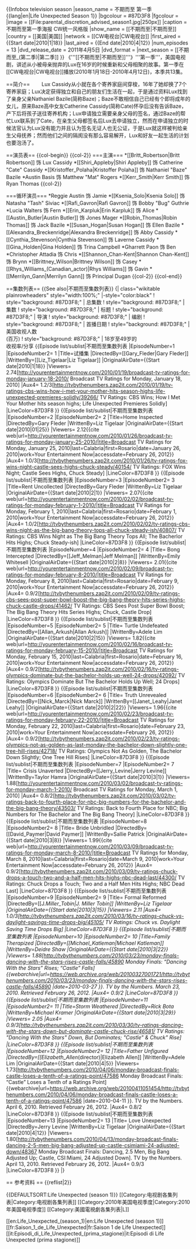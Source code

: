 {{Infobox television season
 |season_name = 不期而至 第一季<br />
{{lang|en|Life Unexpected Season 1}}
 |bgcolour = #87D3F8
 |fgcolour = 
 |image = [[File:parental_discretion_advised_season1.jpg|250px]]
 |caption = 不期而至第一季海报 CW统一风格版
 |show_name = [[不期而至|不期而至]]
 |country = [[美国|美国]]
 |network = [[CW电视台|CW电视台]]
 |first_aired = {{Start date|2010|1|18}}
 |last_aired = {{End date|2010|4|12}}
 |num_episodes = 13
 |dvd_release_date = 2011年4月5日
 |dvd_format = 
 |next_season = [[不期而至_(第二季)|第二季]]
}}
《'''[[不期而至|不期而至]]'''》'''第一季'''，美国电视剧，讲述从小被母亲抛弃的Lux在16岁的时候重新和父母相聚的故事。第一季在[[CW电视台|CW电视台]]播放(2010年1月18日-2010年4月12日)，本季共13集。

==简介==
　　Lux Cassidy从小就在各个寄养家庭间穿梭，16年了她却换了7个寄养家庭；Lux决定获得独立和自己的朋友们生活在一起，于是通过资料Lux找到了亲身父亲Nathaniel Bazile(简称Baze)；Baze不敢相信自己已经有个即将成年的女儿，原来Baze高中女友Catherine Cassidy(简称Cate)怀孕后没有告诉Baze，产下后将孩子送往寄养机构；Lux申请独立需要亲身父母的签名，通过Baze的帮忙Lux联系到了Cate，在亲生父母都签名后Lux去申请独立，然而在申请独立的时候法官认为Lux没有能力并且认为签名无证人也无公证，于是Lux就这样被判给亲生父母抚养；然而他们之间的隔阂没有那么容易解开，Lux和好友一起生活的计划也要泡汤了。

==演员表==
{{col-begin}}
{{col-2}}
===主演===
*[[Britt_Robertson|Britt Robertson]] 饰 Lux Cassidy
*[[Shiri_Appleby|Shiri Appleby]] 饰 Catherine "Cate" Cassidy
*[[Kristoffer_Polaha|Kristoffer Polaha]] 饰 Nathaniel "Baze" Bazile
*Austin Basis 饰 Matthew "Mat" Rogers
*[[Kerr_Smith|Kerr Smith]] 饰 Ryan Thomas
{{col-2}}

===循环演员===
*Reggie Austin 饰 Jamie
*[[Ksenia_Solo|Ksenia Solo]] 饰 Natasha "Tash" Siviac
*[[Rafi_Gavron|Rafi Gavron]] 饰 Bobby "Bug" Guthrie
*Lucia Walters 饰 Fern
*[[Erin_Karpluk|Erin Karpluk]] 饰 Alice
*[[Austin_Butler|Austin Butler]] 饰 Jones Mager
*[[Robin_Thomas|Robin Thomas]] 饰 Jack Bazile
*[[Susan_Hogan|Susan Hogan]] 饰 Ellen Bazile
*[[Alexandra_Breckenridge|Alexandra Breckenridge]] 饰 Abby Cassidy
*[[Cynthia_Stevenson|Cynthia Stevenson]] 饰 Laverne Cassidy
*[[Gina_Holden|Gina Holden]] 饰 Trina Campbell
*Gharrett Paon 饰 Ben
*Christopher Attadia 饰 Chris
*[[Shannon_Chan-Kent|Shannon Chan-Kent]] 饰 Brynn
*[[Brittney_Wilson|Brittney Wilson]] 饰 Casey
*[[Rhys_Williams_(Canadian_actor)|Rhys Williams]] 饰 Gavin
*[[Merrilyn_Gann|Merrilyn Gann]] 饰 Principal Dugan
{{col-2}}
{{col-end}}

==集数列表==
{{See also|不期而至集数列表}}
<onlyinclude>
{| class="wikitable plainrowheaders" style="width:100%;"
|-style="color:black"
! style="background: #87D3F8;" | 总集数
! style="background: #87D3F8;" | 集数
! style="background: #87D3F8;" | 标题
! style="background: #87D3F8;" | 导演
! style="background: #87D3F8;" | 编剧
! style="background: #87D3F8;" | 首播日期
! style="background: #87D3F8;" | 美国收视人数<br />(百万)
! style="background: #87D3F8;" | 18岁至49岁的<br />收视率/分享
{{Episode list/sublist|不期而至集数列表
 |EpisodeNumber=1
 |EpisodeNumber2= 1
 |Title=试播集
 |DirectedBy=[[Gary_Fleder|Gary Fleder]]
 |WrittenBy=[[Liz_Tigelaar|Liz Tigelaar]]
 |OriginalAirDate={{Start date|2010|1|18}}
 |Viewers= 2.74<ref>[http://yourentertainmentnow.com/2010/01/19/broadcast-tv-ratings-for-monday-january-18-2010/ Broadcast TV Ratings for Monday, January 18, 2010]</ref>
 |Aux4= 1.2/3<ref>[http://tvbythenumbers.zap2it.com/2010/01/19/tv-ratings-cbs-wins-how-i-met-your-mother-hits-season-highs-life-unexpected-premieres-solidly/39266/ TV Ratings: CBS Wins; How I Met Your Mother hits season highs; Life Unexpected Premieres Solidly]</ref>
 |LineColor=87D3F8
}}
{{Episode list/sublist|不期而至集数列表
 |EpisodeNumber=2
 |EpisodeNumber2= 2
 |Title=Home Inspected
 |DirectedBy=Gary Fleder
 |WrittenBy=Liz Tigelaar
 |OriginalAirDate={{Start date|2010|01|25}}
 |Viewers= 2.12<ref>{{cite web|url=http://yourentertainmentnow.com/2010/01/26/broadcast-tv-ratings-for-monday-january-25-2010/|title=Broadcast TV Ratings for Monday, January 25, 2010|last=Calabria|first=Rosario|date=January 26, 2010|work=Your Entertainment Now|accessdate=February 26, 2012}}</ref>
 |Aux4= 1.0/3<ref>[http://tvbythenumbers.zap2it.com/2010/01/26/tv-ratings-fox-wins-night-castle-sees-highs-chuck-steady/40154/ TV Ratings: FOX Wins Night; Castle Sees Highs, Chuck Steady]</ref>
 |LineColor=87D3F8
}}
{{Episode list/sublist|不期而至集数列表
 |EpisodeNumber=3
 |EpisodeNumber2= 3
 |Title=Rent Uncollected
 |DirectedBy=Gary Fleder
 |WrittenBy=Liz Tigelaar
 |OriginalAirDate={{Start date|2010|2|1}}
 |Viewers= 2.07<ref>{{cite web|url=http://yourentertainmentnow.com/2010/02/02/broadcast-tv-ratings-for-monday-february-1-2010/|title=Broadcast TV Ratings for Monday, February 1, 2010|last=Calabria|first=Rosario|date=February 1, 2010|work=Your Entertainment Now|accessdate=February 26, 2012}}</ref>
 |Aux4= 1.0/2<ref>[http://tvbythenumbers.zap2it.com/2010/02/02/tv-ratings-cbs-wins-night-as-the-big-bang-theory-tops-all-chuck-steady-ish/40807/ TV Ratings: CBS Wins Night as The Big Bang Theory Tops All; The Bacherlor Hits Highs; Chuck Steady-ish]</ref>
 |LineColor=87D3F8
}}
{{Episode list/sublist|不期而至集数列表
 |EpisodeNumber=4
 |EpisodeNumber2= 4
 |Title= Bong Intercepted
 |DirectedBy=[[Jeff_Melman|Jeff Melman]]
 |WrittenBy=Emily Whitesell
 |OriginalAirDate={{Start date|2010|2|8}}
 |Viewers= 2.01<ref>{{cite web|url=http://yourentertainmentnow.com/2010/02/09/broadcast-tv-ratings-for-monday-february-8-2010/|title=Broadcast TV Ratings for Monday, February 8, 2010|last=Calabria|first=Rosario|date=February 9, 2010|work=Your Entertainment Now|accessdate=February 26, 2012}}</ref>
 |Aux4= 0.9/2<ref>[http://tvbythenumbers.zap2it.com/2010/02/09/tv-ratings-cbs-sees-post-super-bowl-boost-the-big-bang-theory-hits-series-highs-chuck-castle-drops/41462/ TV Ratings: CBS Sees Post Super Bowl Boost; The Big Bang Theory Hits Series Highs; Chuck, Castle Drop]</ref>
|LineColor=87D3F8
}}
{{Episode list/sublist|不期而至集数列表
 |EpisodeNumber=5 
 |EpisodeNumber2= 5 
 |Title= Turtle Undefeated
 |DirectedBy=[[Allan_Arkush|Allan Arkush]] 
 |WrittenBy=Adele Lim
 |OriginalAirDate={{Start date|2010|2|15}}
 |Viewers= 1.82<ref>{{cite web|url=http://yourentertainmentnow.com/2010/02/16/broadcast-tv-ratings-for-monday-february-15-2010/|title=Broadcast TV Ratings for Monday, February 15, 2010|last=Calabria|first=Rosario|date=February 16, 2010|work=Your Entertainment Now|accessdate=February 26, 2012}}</ref>
 |Aux4= 0.9/2<ref>[http://tvbythenumbers.zap2it.com/2010/02/16/tv-ratings-olympics-dominate-but-the-bachelor-holds-up-well-24-drops/42092/ TV Ratings: Olympics Dominate But The Bachelor Holds Up Well; 24 Drops]</ref>
 |LineColor=87D3F8
}}
{{Episode list/sublist|不期而至集数列表
 |EpisodeNumber=6
 |EpisodeNumber2= 6
 |Title= Truth Unrevealed
 |DirectedBy=[[Nick_Marck|Nick Marck]] 
 |WrittenBy=[[Janet_Leahy|Janet Leahy]]
 |OriginalAirDate={{Start date|2010|2|22}}
 |Viewers= 1.96<ref>{{cite web|url=http://yourentertainmentnow.com/2010/02/23/broadcast-tv-ratings-for-monday-february-22-2010/|title=Broadcast TV Ratings for Monday, February 22, 2010|last=Calabria|first=Rosario|date=February 23, 2010|work=Your Entertainment Now|accessdate=February 26, 2012}}</ref>
 |Aux4= 0.9/2<ref>[http://tvbythenumbers.zap2it.com/2010/02/23/tv-ratings-olympics-not-as-golden-as-last-monday-the-bachelor-down-slightly-one-tree-hill-rises/42718/ TV Ratings: Olympics Not As Golden, The Bachelor Down Slightly; One Tree Hill Rises]</ref>
 |LineColor=87D3F8
}}
{{Episode list/sublist|不期而至集数列表
 |EpisodeNumber=7
 |EpisodeNumber2= 7
 |Title= Crisis Unaverted
 |DirectedBy=[[Jerry_Levine|Jerry Levine]]
 |WrittenBy=Taylor Hamra
 |OriginalAirDate={{Start date|2010|3|1}}
 |Viewers= 1.88<ref>[http://yourentertainmentnow.com/2010/03/02/broadcast-tv-ratings-for-monday-march-1-2010/ Broadcast TV Ratings for Monday, March 1, 2010]</ref>
 |Aux4= 0.8/2<ref>[http://tvbythenumbers.zap2it.com/2010/03/02/tv-ratings-back-to-fourth-place-for-nbc-big-numbers-for-the-bachelor-and-the-big-bang-theory/43503/ TV Ratings: Back to Fourth Place for NBC; Big Numbers for The Bachelor and The Big Bang Theory]</ref>
 |LineColor=87D3F8
}}
{{Episode list/sublist|不期而至集数列表
 |EpisodeNumber=8
 |EpisodeNumber2= 8
 |Title= Bride Unbridled
 |DirectedBy=[[David_Paymer|David Paymer]]
 |WrittenBy=Sallie Patrick
 |OriginalAirDate={{Start date|2010|3|8}}
 |Viewers= 1.99<ref>{{cite web|url=http://yourentertainmentnow.com/2010/03/09/broadcast-tv-ratings-for-monday-march-8-2010/|title=Broadcast TV Ratings for Monday, March 8, 2010|last=Calabria|first=Rosario|date=March 9, 2010|work=Your Entertainment Now|accessdate=February 26, 2012}}</ref>
 |Aux4= 0.9/2<ref>[http://tvbythenumbers.zap2it.com/2010/03/09/tv-ratings-chuck-drops-a-touch-two-and-a-half-men-hits-highs-nbc-dead-last/44300/ TV Ratings: Chuck Drops a Touch; Two and a Half Men Hits Highs; NBC Dead Last]</ref>
 |LineColor=87D3F8
}}
{{Episode list/sublist|不期而至集数列表
 |EpisodeNumber=9
 |EpisodeNumber2= 9
 |Title= Formal Reformed
 |DirectedBy=[[J._Miller_Tobin|J. Miller Tobin]]
 |WrittenBy=Liz Tigelaar
 |OriginalAirDate={{Start date|2010|3|15}}
 |Viewers= 2.11<ref name="s01e09"/>
 |Aux4= 1.0/3<ref name="s01e09">[http://tvbythenumbers.zap2it.com/2010/03/16/tv-ratings-chuck-vs-daylight-savings-time-drops-big/45105/ TV Ratings: Chuck vs. Daylight Saving Time Drops Big]</ref>
 |LineColor=87D3F8
}}
{{Episode list/sublist|不期而至集数列表
 |EpisodeNumber=10
 |EpisodeNumber2= 10
 |Title=Family Therapized
 |DirectedBy=[[Michael_Katleman|Michael Katleman]]
 |WrittenBy=Deidre Shaw
 |OriginalAirDate={{Start date|2010|3|22}}
 |Viewers= 1.88<ref name="s01e10">[http://tvbythenumbers.com/2010/03/23/monday-finals-dancing-with-the-stars-rises-castle-falls/45890 Monday Finals: “Dancing With the Stars” Rises; “Castle” Falls] {{webarchive|url=https://web.archive.org/web/20100327001721/http://tvbythenumbers.com/2010/03/23/monday-finals-dancing-with-the-stars-rises-castle-falls/45890 |date=2010-03-27 }}. TV by the Numbers. March 23, 2010. Retrieved February 26, 2012.</ref>
 |Aux4= 0.9/2<ref name="s01e10"/>
 |LineColor=87D3F8
}}
{{Episode list/sublist|不期而至集数列表
 |EpisodeNumber=11
 |EpisodeNumber2= 11
 |Title=Storm Weathered
 |DirectedBy=Rick Bota
 |WrittenBy=Michael Kramer
 |OriginalAirDate={{Start date|2010|3|29}}
 |Viewers= 2.05<ref name="s01e11"/>
 |Aux4= 0.9/3<ref name="s01e11">[http://tvbythenumbers.zap2it.com/2010/03/30/tv-ratings-dancing-with-the-stars-down-but-dominate-castle-chuck-rise/46581/ TV Ratings: "Dancing With the Stars" Down, But Dominates; "Castle" & Chuck" Rise]</ref>
 |LineColor=87D3F8
}}
{{Episode list/sublist|不期而至集数列表
 |EpisodeNumber=12
 |EpisodeNumber2= 12
 |Title=Father Unfigured
 |DirectedBy=[[Elizabeth_Allen_(director)|Elizabeth Allen]] 
 |WrittenBy=Adele Lim
 |OriginalAirDate={{Start date|2010|4|5}}
 |Viewers= 1.73<ref name="s01e12">[http://tvbythenumbers.com/2010/04/06/monday-broadcast-finals-castle-loses-a-tenth-of-a-ratings-point/47586 Monday Broadcast Finals: “Castle” Loses a Tenth of a Ratings Point] {{webarchive|url=https://web.archive.org/web/20100411051454/http://tvbythenumbers.com/2010/04/06/monday-broadcast-finals-castle-loses-a-tenth-of-a-ratings-point/47586 |date=2010-04-11 }}. TV by the Numbers. April 6, 2010. Retrieved February 26, 2012.</ref>
 |Aux4= 0.8/2<ref name="s01e12"/>
 |LineColor=87D3F8
}}
{{Episode list/sublist|不期而至集数列表
 |EpisodeNumber=13
 |EpisodeNumber2= 13
 |Title= Love Unexpected
 |DirectedBy=Jerry Levine
 |WrittenBy=Liz Tigelaar
 |OriginalAirDate={{Start date|2010|4|12}}
 |Viewers= 1.80<ref name="s01e13">[http://tvbythenumbers.com/2010/04/13/monday-broadcast-finals-dancing-2-5-men-big-bang-adjusted-up-castle-csimiami-24-adjusted-down/48367 Monday Broadcast Finals: Dancing, 2.5 Men, Big Bang Adjusted Up; Castle, CSI:Miami, 24 Adjusted Down]. TV by the Numbers. April 13, 2010. Retrieved February 26, 2012.</ref>
 |Aux4= 0.9/3<ref name="s01e13"/>
 |LineColor=87D3F8
}}
|}
</onlyinclude>
</onlyinclude>

== 参考资料 ==
{{reflist|2}}

{{DEFAULTSORT:Life Unexpected (season 1)}} 
[[Category:电视剧各集列表|Category:电视剧各集列表]] 
[[Category:2010年美国电视季度|Category:2010年美国电视季度]]
[[Category:美國電視劇各集列表|L]]

[[en:Life_Unexpected_(season_1)|en:Life Unexpected (season 1)]]
[[fr:Saison_1_de_Life_Unexpected|fr:Saison 1 de Life Unexpected]]
[[it:Episodi_di_Life_Unexpected_(prima_stagione)|it:Episodi di Life Unexpected (prima stagione)]]